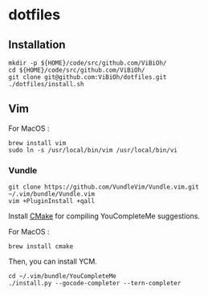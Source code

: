 # dotfiles

## Installation

```
mkdir -p ${HOME}/code/src/github.com/ViBiOh/
cd ${HOME}/code/src/github.com/ViBiOh/
git clone git@github.com:ViBiOh/dotfiles.git
./dotfiles/install.sh
```

## Vim

For MacOS :

```
brew install vim
sudo ln -s /usr/local/bin/vim /usr/local/bin/vi
```

### Vundle

```
git clone https://github.com/VundleVim/Vundle.vim.git ~/.vim/bundle/Vundle.vim
vim +PluginInstall +qall
```

Install [CMake](https://cmake.org/download/) for compiling YouCompleteMe suggestions.

For MacOS :

```
brew install cmake
```

Then, you can install YCM.

```
cd ~/.vim/bundle/YouCompleteMe
./install.py --gocode-completer --tern-completer
```
